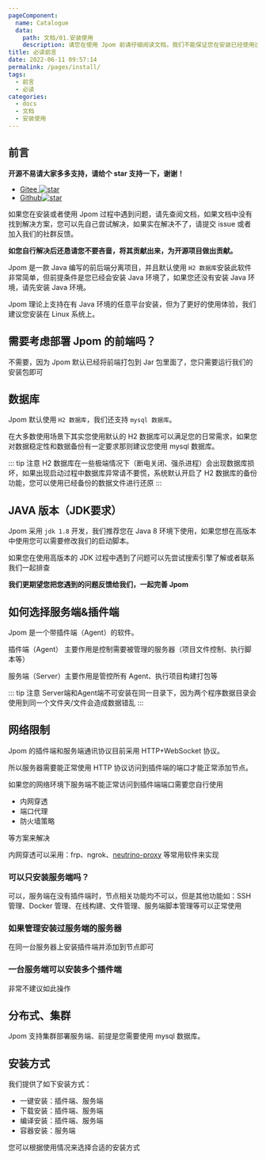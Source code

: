 ```yaml
---
pageComponent:
  name: Catalogue
  data:
    path: 文档/01.安装使用
    description: 请您在使用 Jpom 前请仔细阅读文档，我们不能保证您在安装已经使用过程中不出任何问题，但是请您遇到问题还是先查阅文档。
title: 必读前言
date: 2022-06-11 09:57:14
permalink: /pages/install/
tags: 
  - 前言
  - 必读
categories: 
  - docs
  - 文档
  - 安装使用
---
```


## 前言

**开源不易请大家多多支持，请给个 star 支持一下，谢谢！**

- [Gitee ![star](https://gitee.com/dromara/Jpom/badge/star.svg?theme=gvp)](https://gitee.com/dromara/Jpom/)
- [Github![star](https://img.shields.io/github/stars/dromara/Jpom.svg?style=social)](https://github.com/dromara/Jpom)


如果您在安装或者使用 Jpom 过程中遇到问题，请先查阅文档，如果文档中没有找到解决方案，您可以先自己尝试解决，如果实在解决不了，请提交 issue 或者加入我们的社群反馈。

**如您自行解决后还恳请您不要吝啬，将其贡献出来，为开源项目做出贡献。**

Jpom 是一款 Java 编写的前后端分离项目，并且默认使用 `H2 数据库`安装此软件非常简单，但前提条件是您已经会安装 Java 环境了，如果您还没有安装 Java 环境，请先安装 Java 环境。

Jpom 理论上支持在有 Java 环境的任意平台安装，但为了更好的使用体验，我们建议您安装在 Linux 系统上。

## 需要考虑部署 Jpom 的前端吗？

不需要，因为 Jpom 默认已经将前端打包到 Jar 包里面了，您只需要运行我们的安装包即可

## 数据库

Jpom 默认使用 `H2 数据库`，我们还支持 `mysql 数据库`。

在大多数使用场景下其实您使用默认的 H2 数据库可以满足您的日常需求，如果您对数据稳定性和数据备份有一定要求那则建议您使用 mysql 数据库。

::: tip 注意
H2 数据库在一些极端情况下（断电关闭、强杀进程）会出现数据库损坏，如果出现启动过程中数据库异常请不要慌，系统默认开启了 H2 数据库的备份功能，您可以使用已经备份的数据文件进行还原
:::

## JAVA 版本（JDK要求）

Jpom 采用 `jdk 1.8` 开发，我们推荐您在 Java 8 环境下使用，如果您想在高版本中使用您可以需要修改我们的启动脚本。

如果您在使用高版本的 JDK 过程中遇到了问题可以先尝试搜索引擎了解或者联系我们一起排查

**我们更期望您把您遇到的问题反馈给我们，一起完善 Jpom**

## 如何选择服务端&插件端

Jpom 是一个带插件端（Agent）的软件。

插件端（Agent） 主要作用是控制需要被管理的服务器（项目文件控制、执行脚本等）

服务端（Server）主要作用是管控所有 Agent、执行项目构建打包等

::: tip 注意
Server端和Agent端不可安装在同一目录下，因为两个程序数据目录会使用到同一个文件夹/文件会造成数据错乱
:::

## 网络限制

Jpom 的插件端和服务端通讯协议目前采用 HTTP+WebSocket 协议。

所以服务器需要能正常使用 HTTP 协议访问到插件端的端口才能正常添加节点。

如果您的网络环境下服务端不能正常访问到插件端端口需要您自行使用

- 内网穿透
- 端口代理
- 防火墙策略

等方案来解决

内网穿透可以采用：frp、ngrok、[neutrino-proxy](https://dromara.gitee.io/neutrino-proxy) 等常用软件来实现

### 可以只安装服务端吗？

可以，服务端在没有插件端时，节点相关功能均不可以，但是其他功能如：SSH 管理、Docker 管理、在线构建、文件管理、服务端脚本管理等可以正常使用

### 如果管理安装过服务端的服务器

在同一台服务器上安装插件端并添加到节点即可

### 一台服务端可以安装多个插件端

非常不建议如此操作

## 分布式、集群

Jpom 支持集群部署服务端、前提是您需要使用 mysql 数据库。

## 安装方式

我们提供了如下安装方式：

- 一键安装：插件端、服务端
- 下载安装：插件端、服务端
- 编译安装：插件端、服务端
- 容器安装：服务端

您可以根据使用情况来选择合适的安装方式